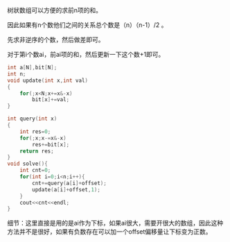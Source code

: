 
树狀数组可以方便的求前n项的和。

因此如果有n个数他们之间的关系总个数是（n）（n-1）/2 。

先求非逆序的个数，然后做差即可。

对于第i个数ai，前ai项的和，然后更新一下这个数+1即可。

```C++
int a[N],bit[N];
int n;
void update(int x,int val)
{
    for(;x<N;x+=x&-x)
        bit[x]+=val;
}

int query(int x)
{
    int res=0;
    for(;x;x-=x&-x)
        res+=bit[x];
    return res;
}
void solve(){
    int cnt=0;
    for(int i=0;i<n;i++){
        cnt+=query(a[i]+offset);
        update(a[i]+offset,1);
    }
    cout<<cnt<<endl;
}
```

细节：这里直接是用的是ai作为下标，如果ai很大，需要开很大的数组，因此这种方法并不是很好，如果有负数存在可以加一个offset偏移量让下标变为正数。